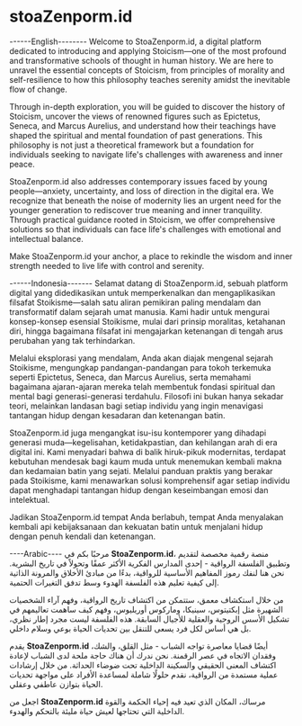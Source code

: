 # stoaZenporm.id

------English--------
Welcome to StoaZenporm.id, a digital platform dedicated to introducing and applying Stoicism—one of the most profound and transformative schools of thought in human history. We are here to unravel the essential concepts of Stoicism, from principles of morality and self-resilience to how this philosophy teaches serenity amidst the inevitable flow of change.

Through in-depth exploration, you will be guided to discover the history of Stoicism, uncover the views of renowned figures such as Epictetus, Seneca, and Marcus Aurelius, and understand how their teachings have shaped the spiritual and mental foundation of past generations. This philosophy is not just a theoretical framework but a foundation for individuals seeking to navigate life's challenges with awareness and inner peace.

StoaZenporm.id also addresses contemporary issues faced by young people—anxiety, uncertainty, and loss of direction in the digital era. We recognize that beneath the noise of modernity lies an urgent need for the younger generation to rediscover true meaning and inner tranquility. Through practical guidance rooted in Stoicism, we offer comprehensive solutions so that individuals can face life's challenges with emotional and intellectual balance.

Make StoaZenporm.id your anchor, a place to rekindle the wisdom and inner strength needed to live life with control and serenity.


------Indonesia-------
Selamat datang di StoaZenporm.id, sebuah platform digital yang didedikasikan untuk memperkenalkan dan mengaplikasikan filsafat Stoikisme—salah satu aliran pemikiran paling mendalam dan transformatif dalam sejarah umat manusia. Kami hadir untuk mengurai konsep-konsep esensial Stoikisme, mulai dari prinsip moralitas, ketahanan diri, hingga bagaimana filsafat ini mengajarkan ketenangan di tengah arus perubahan yang tak terhindarkan.

Melalui eksplorasi yang mendalam, Anda akan diajak mengenal sejarah Stoikisme, mengungkap pandangan-pandangan para tokoh terkemuka seperti Epictetus, Seneca, dan Marcus Aurelius, serta memahami bagaimana ajaran-ajaran mereka telah membentuk fondasi spiritual dan mental bagi generasi-generasi terdahulu. Filosofi ini bukan hanya sekadar teori, melainkan landasan bagi setiap individu yang ingin menavigasi tantangan hidup dengan kesadaran dan ketenangan batin.

StoaZenporm.id juga mengangkat isu-isu kontemporer yang dihadapi generasi muda—kegelisahan, ketidakpastian, dan kehilangan arah di era digital ini. Kami menyadari bahwa di balik hiruk-pikuk modernitas, terdapat kebutuhan mendesak bagi kaum muda untuk menemukan kembali makna dan kedamaian batin yang sejati. Melalui panduan praktis yang berakar pada Stoikisme, kami menawarkan solusi komprehensif agar setiap individu dapat menghadapi tantangan hidup dengan keseimbangan emosi dan intelektual.

Jadikan StoaZenporm.id tempat Anda berlabuh, tempat Anda menyalakan kembali api kebijaksanaan dan kekuatan batin untuk menjalani hidup dengan penuh kendali dan ketenangan.


----Arabic----
مرحبًا بكم في **StoaZenporm.id**، منصة رقمية مخصصة لتقديم وتطبيق الفلسفة الرواقية - إحدى المدارس الفكرية الأكثر عمقًا وتحولاً في تاريخ البشرية. نحن هنا لنفك رموز المفاهيم الأساسية للرواقية، بدءًا من مبادئ الأخلاق والمرونة الذاتية إلى كيفية تعليم هذه الفلسفة الهدوء وسط تدفق التغيرات الحتمية.

من خلال استكشاف معمق، ستتمكن من اكتشاف تاريخ الرواقية، وفهم آراء الشخصيات الشهيرة مثل إبكتيتوس، سينيكا، وماركوس أوريليوس، وفهم كيف ساهمت تعاليمهم في تشكيل الأسس الروحية والعقلية للأجيال السابقة. هذه الفلسفة ليست مجرد إطار نظري، بل هي أساس لكل فرد يسعى للتنقل بين تحديات الحياة بوعي وسلام داخلي.

يقدم **StoaZenporm.id** أيضًا قضايا معاصرة تواجه الشباب - مثل القلق، والشك، وفقدان الاتجاه في عصر الرقمنة. نحن ندرك أن هناك حاجة ملحة لدى الشباب لإعادة اكتشاف المعنى الحقيقي والسكينة الداخلية تحت ضوضاء الحداثة. من خلال إرشادات عملية مستمدة من الرواقية، نقدم حلولًا شاملة لمساعدة الأفراد على مواجهة تحديات الحياة بتوازن عاطفي وعقلي.

اجعل من **StoaZenporm.id** مرساك، المكان الذي تعيد فيه إحياء الحكمة والقوة الداخلية التي تحتاجها لعيش حياة مليئة بالتحكم والهدوء.
